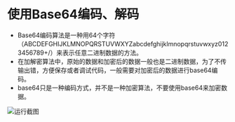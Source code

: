 # 使用Base64编码、解码
* Base64编码算法是一种用64个字符（ABCDEFGHIJKLMNOPQRSTUVWXYZabcdefghijklmnopqrstuvwxyz0123456789+/）来表示任意二进制数据的方法。
* 在加解密算法中，原始的数据和加密后的数据一般也是二进制数据，为了不传输出错，方便保存或者调试代码，一般需要对加密后的数据进行base64编码。 
* base64只是一种编码方式，并不是一种加密算法，不要使用base64来加密数据。

![运行截图](https://github.com/ykmeory/Base64/blob/master/img_folder/%E8%BF%90%E8%A1%8C%E5%9B%BE.jpg)
